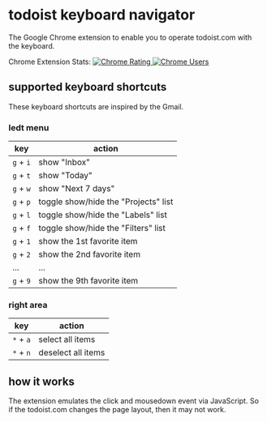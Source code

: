 # todoist keyboard navigator

The Google Chrome extension to enable you to operate todoist.com with the keyboard.

Chrome Extension Stats: [![Chrome Rating](https://img.shields.io/chrome-web-store/rating/kglgmdpjkdbdgidekpklgkibnfgagejm.svg) ![Chrome Users](https://img.shields.io/chrome-web-store/users/kglgmdpjkdbdgidekpklgkibnfgagejm.svg)
](https://chrome.google.com/webstore/detail/todoist-keyboard-navigato/kglgmdpjkdbdgidekpklgkibnfgagejm)


## supported keyboard shortcuts

These keyboard shortcuts are inspired by the Gmail.

### ledt menu

|key|action|
|--|--|
|`g` + `i`|show "Inbox"|
|`g` + `t`|show "Today"|
|`g` + `w`|show "Next 7 days"|
|`g` + `p`|toggle show/hide the "Projects" list|
|`g` + `l`|toggle show/hide the "Labels" list|
|`g` + `f`|toggle show/hide the "Filters" list|
|`g` + `1`|show the 1st favorite item|
|`g` + `2`|show the 2nd favorite item|
|...|...|
|`g` + `9`|show the 9th favorite item|

### right area

|key|action|
|--|--|
|`*` + `a`|select all items|
|`*` + `n`|deselect all items|

## how it works

The extension emulates the click and mousedown event via JavaScript. So if the todoist.com changes the page layout, then it may not work.
